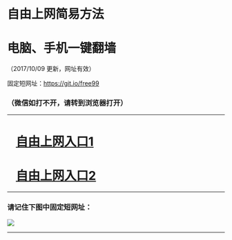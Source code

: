 ﻿# 自由上网简易方法

# 电脑、手机一键翻墙

（2017/10/09 更新，网址有效）

固定短网址：https://git.io/free99

### （微信如打不开，请转到浏览器打开）


***





# &nbsp;&nbsp; <a href="http://ft2944131003.fwq-tz-1001.info/fwqtz01.html?t=100900124239 " target="_blank">自由上网入口1</a>
# &nbsp;&nbsp; <a href="http://ft177287801.fwq-tz-1002.info/fwqtz02.html?t=100900115256 " target="_blank">自由上网入口2</a>
***

### 请记住下图中固定短网址：

<img src="https://s3-us-west-2.amazonaws.com/fwq-1001/yjfq-20170905okok.png" /> 


***

